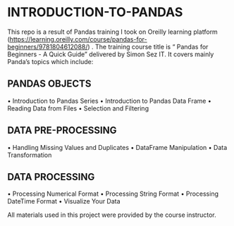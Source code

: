 # INTRODUCTION-TO-PANDAS
This repo is a result of Pandas training I took on Oreilly learning platform (https://learning.oreilly.com/course/pandas-for-beginners/9781804612088/) . The training course title is “ Pandas for Beginners - A Quick Guide” delivered by Simon Sez IT.  It covers mainly Panda’s topics which include: 
## PANDAS OBJECTS
•	Introduction to Pandas Series
•	Introduction to Pandas Data Frame
•	Reading Data from Files
•	Selection and Filtering
## DATA PRE-PROCESSING
•	Handling Missing Values and Duplicates
•	DataFrame Manipulation
•	Data Transformation
## DATA PROCESSING
•	Processing Numerical Format
•	Processing String Format
•	Processing DateTime Format
•	Visualize Your Data

All materials used in this project were provided by the course instructor.
